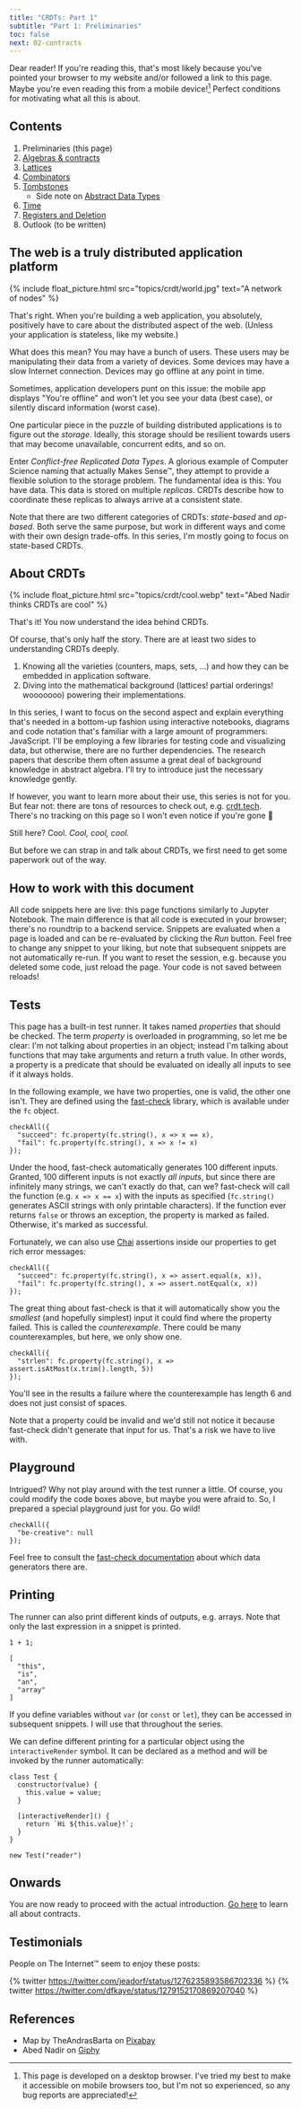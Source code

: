 ```yaml
---
title: "CRDTs: Part 1"
subtitle: "Part 1: Preliminaries"
toc: false
next: 02-contracts
---
```


Dear reader!
If you're reading this, that's most likely because you've pointed your browser to my website and/or followed a link to this page.
Maybe you're even reading this from a mobile device![^footnote-mobile]
Perfect conditions for motivating what all this is about.

## Contents

1. Preliminaries (this page)
2. [Algebras & contracts](02-contracts)
3. [Lattices](03-lattices)
4. [Combinators](04-combinators)
5. [Tombstones](05-tombstones)
   * Side note on [Abstract Data Types](05a-adt)
6. [Time](06-time)
7. [Registers and Deletion](07-deletion)
8. Outlook (to be written)

## The web is a truly distributed application platform

{% include float_picture.html src="topics/crdt/world.jpg" text="A network of nodes" %}

That's right.
When you're building a web application, you absolutely, positively have to care about the distributed aspect of the web.
(Unless your application is stateless, like my website.)

What does this mean?
You may have a bunch of users.
These users may be manipulating their data from a variety of devices.
Some devices may have a slow Internet connection.
Devices may go offline at any point in time.

Sometimes, application developers punt on this issue:
the mobile app displays "You're offline" and won't let you see your data (best case), or silently discard information (worst case).

One particular piece in the puzzle of building distributed applications is to figure out the _storage_.
Ideally, this storage should be resilient towards users that may become unavailable, concurrent edits, and so on.

Enter _Conflict-free Replicated Data Types_.
A glorious example of Computer Science naming that actually Makes Sense™, they attempt to provide a flexible solution to the storage problem.
The fundamental idea is this:
You have data.
This data is stored on multiple _replicas_.
CRDTs describe how to coordinate these replicas to always arrive at a consistent state.

Note that there are two different categories of CRDTs: _state-based_ and _op-based_.
Both serve the same purpose, but work in different ways and come with their own design trade-offs.
In this series, I'm mostly going to focus on state-based CRDTs.

## About CRDTs

{% include float_picture.html src="topics/crdt/cool.webp" text="Abed Nadir thinks CRDTs are cool" %}

That's it!
You now understand the idea behind CRDTs.

Of course, that's only half the story.
There are at least two sides to understanding CRDTs deeply.

1. Knowing all the varieties (counters, maps, sets, ...) and how they can be embedded in application software.
2. Diving into the mathematical background (lattices! partial orderings! wooooooo) powering their implementations.

In this series, I want to focus on the second aspect and explain everything that's needed in a bottom-up fashion using interactive notebooks, diagrams and code notation that's familiar with a large amount of programmers: JavaScript.
I'll be employing a few libraries for testing code and visualizing data, but otherwise, there are no further dependencies.
The research papers that describe them often assume a great deal of background knowledge in abstract algebra.
I'll try to introduce just the necessary knowledge gently.

If however, you want to learn more about their use, this series is not for you.
But fear not: there are tons of resources to check out, e.g. [crdt.tech](https://crdt.tech/).
There's no tracking on this page so I won't even notice if you're gone 🤷

Still here?
Cool. _Cool, cool, cool._

But before we can strap in and talk about CRDTs, we first need to get some paperwork out of the way.

## How to work with this document

All code snippets here are live: this page functions similarly to Jupyter Notebook.
The main difference is that all code is executed in your browser; there's no roundtrip to a backend service.
Snippets are evaluated when a page is loaded and can be re-evaluated by clicking the _Run_ button.
Feel free to change any snippet to your liking, but note that subsequent snippets are not automatically re-run.
If you want to reset the session, e.g. because you deleted some code, just reload the page.
Your code is not saved between reloads!

## Tests

This page has a built-in test runner.
It takes named _properties_ that should be checked.
The term _property_ is overloaded in programming, so let me be clear: I'm not talking about properties in an object; instead I'm talking about functions that may take arguments and return a truth value.
In other words, a property is a predicate that should be evaluated on ideally all inputs to see if it always holds.

In the following example, we have two properties, one is valid, the other one isn't.
They are defined using the [fast-check](https://github.com/dubzzz/fast-check/) library, which is available under the `fc` object.

```
checkAll({
  "succeed": fc.property(fc.string(), x => x == x),
  "fail": fc.property(fc.string(), x => x != x)
});
```

Under the hood, fast-check automatically generates 100 different inputs.
Granted, 100 different inputs is not exactly _all inputs_, but since there are infinitely many strings, we can't exactly do that, can we?
fast-check will call the function (e.g. `x => x == x`) with the inputs as specified (`fc.string()` generates ASCII strings with only printable characters).
If the function ever returns `false` or throws an exception, the property is marked as failed.
Otherwise, it's marked as successful.

Fortunately, we can also use [Chai](https://www.chaijs.com/) assertions inside our properties to get rich error messages:

```
checkAll({
  "succeed": fc.property(fc.string(), x => assert.equal(x, x)),
  "fail": fc.property(fc.string(), x => assert.notEqual(x, x))
});
```

The great thing about fast-check is that it will automatically show you the _smallest_ (and hopefully simplest) input it could find where the property failed.
This is called the _counterexample_.
There could be many counterexamples, but here, we only show one.

```
checkAll({
  "strlen": fc.property(fc.string(), x => assert.isAtMost(x.trim().length, 5))
});
```

You'll see in the results a failure where the counterexample has length 6 and does not just consist of spaces.

Note that a property could be invalid and we'd still not notice it because fast-check didn't generate that input for us.
That's a risk we have to live with.

## Playground

Intrigued?
Why not play around with the test runner a little.
Of course, you could modify the code boxes above, but maybe you were afraid to.
So, I prepared a special playground just for you.
Go wild!

```
checkAll({
  "be-creative": null
});
```

Feel free to consult the [fast-check documentation](https://github.com/dubzzz/fast-check/blob/v1.24.1/documentation/1-Guides/Arbitraries.md) about which data generators there are.

## Printing

The runner can also print different kinds of outputs, e.g. arrays.
Note that only the last expression in a snippet is printed.

```
1 + 1;

[
  "this",
  "is",
  "an",
  "array"
]
```

If you define variables without `var` (or `const` or `let`), they can be accessed in subsequent snippets.
I will use that throughout the series.

We can define different printing for a particular object using the `interactiveRender` symbol.
It can be declared as a method and will be invoked by the runner automatically:

```
class Test {
  constructor(value) {
    this.value = value;
  }

  [interactiveRender]() {
    return `Hi ${this.value}!`;
  }
}

new Test("reader")
```

## Onwards

You are now ready to proceed with the actual introduction.
[Go here](02-contracts) to learn all about contracts.

## Testimonials

People on The Internet™ seem to enjoy these posts:

{% twitter https://twitter.com/jeadorf/status/1276235893586702336 %}
{% twitter https://twitter.com/dfkaye/status/1279152170869207040 %}

## References

* Map by TheAndrasBarta on [Pixabay](https://pixabay.com/photos/world-europe-map-connections-1264062/)
* Abed Nadir on [Giphy](https://giphy.com/gifs/community-abed-cool-2HONNTJbRhzKE)

[^footnote-mobile]: This page is developed on a desktop browser. I've tried my best to make it accessible on mobile browsers too, but I'm not so experienced, so any bug reports are appreciated!
